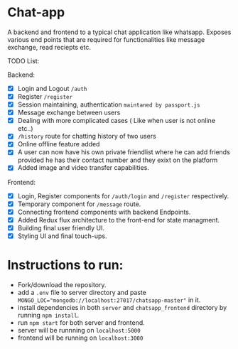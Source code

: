 # Chat-app

A backend and frontend to a typical chat application like whatsapp. Exposes various end points that are required for functionalities like message exchange, read reciepts etc.


TODO List:

Backend:
- [x] Login and Logout `/auth`
- [x] Register `/register`
- [x] Session maintaining, authentication `maintaned by passport.js`
- [x] Message exchange between users
- [x] Dealing with more complicated cases ( Like when user is not online etc..)
- [x] `/history` route for chatting history of two users
- [x] Online offline feature added
- [x] A user can now have his own private friendlist where he can add friends provided he has their contact number and they exixt on the platform
- [x] Added image and video transfer capabilities.

Frontend:
- [x] Login, Register components for `/auth/login` and `/register` respectively.
- [x] Temporary component for `/message` route.
- [x] Connecting frontend components with backend Endpoints.
- [x] Added Redux flux architecture to the front-end for state managment.
- [X] Building final user friendly UI.
- [x] Styling UI and final touch-ups.

# Instructions to run:
- Fork/download the repository.
- add a `.env` file to server directory and paste `MONGO_LOC="mongodb://localhost:27017/chatsapp-master"` in it.
- install dependencies in both `server` and `chatsapp_frontend` directory by running `npm install`.
- run `npm start` for both server and frontend.
- server will be runnning on `localhost:5000`
- frontend will be running on `localhost:3000`
